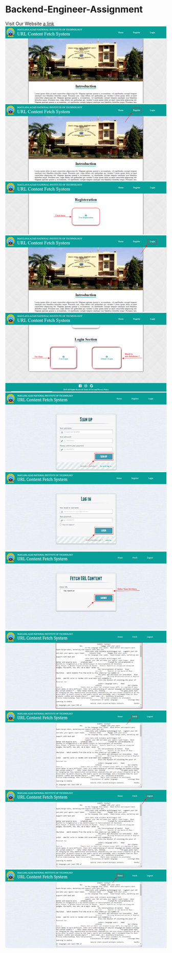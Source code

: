# Backend-Engineer-Assignment
Visit Our Website [a link](https://url-content-fetch-system.herokuapp.com/)<br/>
![img](https://github.com/neerajkumar78/Backend-Engineer-Assignment/blob/master/Fetch_Url_Content/app/static/app/images/introduction.png)<br/>
![img](https://github.com/neerajkumar78/Backend-Engineer-Assignment/blob/master/Fetch_Url_Content/app/static/app/images/clickregister.png)<br/>
![img](https://github.com/neerajkumar78/Backend-Engineer-Assignment/blob/master/Fetch_Url_Content/app/static/app/images/clickregister2.png)<br/>
![img](https://github.com/neerajkumar78/Backend-Engineer-Assignment/blob/master/Fetch_Url_Content/app/static/app/images/clicklogin.png)<br/>
![img](https://github.com/neerajkumar78/Backend-Engineer-Assignment/blob/master/Fetch_Url_Content/app/static/app/images/clicklogin2.png)<br/>
![img](https://github.com/neerajkumar78/Backend-Engineer-Assignment/blob/master/Fetch_Url_Content/app/static/app/images/signup.png)<br/>
![img](https://github.com/neerajkumar78/Backend-Engineer-Assignment/blob/master/Fetch_Url_Content/app/static/app/images/login.png)<br/>
![img](https://github.com/neerajkumar78/Backend-Engineer-Assignment/blob/master/Fetch_Url_Content/app/static/app/images/enterurl.png)<br/>
![img](https://github.com/neerajkumar78/Backend-Engineer-Assignment/blob/master/Fetch_Url_Content/app/static/app/images/content.png)<br/>
![img](https://github.com/neerajkumar78/Backend-Engineer-Assignment/blob/master/Fetch_Url_Content/app/static/app/images/fetchmore.png)<br/>
![img](https://github.com/neerajkumar78/Backend-Engineer-Assignment/blob/master/Fetch_Url_Content/app/static/app/images/logout.png)<br/>
![img](https://github.com/neerajkumar78/Backend-Engineer-Assignment/blob/master/Fetch_Url_Content/app/static/app/images/returnhome.png)<br/>
